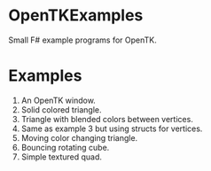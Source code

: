OpenTKExamples
==============

Small F# example programs for OpenTK.

Examples
==============

1. An OpenTK window.
2. Solid colored triangle.
3. Triangle with blended colors between vertices.
4. Same as example 3 but using structs for vertices.
5. Moving color changing triangle.
6. Bouncing rotating cube.
7. Simple textured quad.